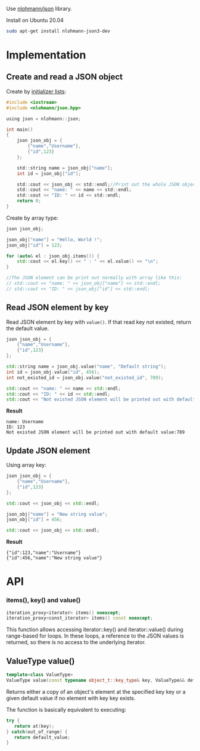 Use [nlohmann/json](https://github.com/nlohmann/json) library.

Install on Ubuntu 20.04

```sh
sudo apt-get install nlohmann-json3-dev
```

# Implementation

## Create and read a JSON object

Create by [initializer lists](https://github.com/TranPhucVinh/Cplusplus/tree/master/Introduction/Function%20and%20variables#initializer-list):

```c
#include <iostream>
#include <nlohmann/json.hpp>

using json = nlohmann::json;

int main()
{
    json json_obj = {
        {"name","Username"},
        {"id",123}
    };

    std::string name = json_obj["name"];
    int id = json_obj["id"];

    std::cout << json_obj << std::endl;//Print out the whole JSON object
    std::cout << "name: " << name << std::endl;
    std::cout << "ID: " << id << std::endl;           
    return 0;
}
```

Create by array type:

```cpp
json json_obj;

json_obj["name"] = "Hello, World !";
json_obj["id"] = 123;

for (auto& el : json_obj.items()) {
    std::cout << el.key() << " : " << el.value() << "\n";
}

//The JSON element can be print out normally with array like this:
// std::cout << "name: " << json_obj["name"] << std::endl;
// std::cout << "ID: " << json_obj["id"] << std::endl;           
```
## Read JSON element by key

Read JSON element by key with ``value()``. If that read key not existed, return the default value.

```cpp
json json_obj = {
    {"name","Username"},
    {"id",123}
};

std::string name = json_obj.value("name", "Default string");
int id = json_obj.value("id", 456);
int not_existed_id = json_obj.value("not_existed_id", 789);

std::cout << "name: " << name << std::endl;
std::cout << "ID: " << id << std::endl;           
std::cout << "Not existed JSON element will be printed out with default value:" << not_existed_id << std::endl;           
```
**Result**
```
name: Username
ID: 123
Not existed JSON element will be printed out with default value:789
```

## Update JSON element

Using array key:

```cpp
json json_obj = {
    {"name","Username"},
    {"id",123}
};

std::cout << json_obj << std::endl;

json_obj["name"] = "New string value";
json_obj["id"] = 456;

std::cout << json_obj << std::endl;
```
**Result**
```
{"id":123,"name":"Username"}
{"id":456,"name":"New string value"}
```
# API

### items(), key() and value()

```cpp
iteration_proxy<iterator> items() noexcept;
iteration_proxy<const_iterator> items() const noexcept;
```

This function allows accessing iterator::key() and iterator::value() during range-based for loops. In these loops, a reference to the JSON values is returned, so there is no access to the underlying iterator.

## ValueType value()

```cpp
template<class ValueType>
ValueType value(const typename object_t::key_type& key, ValueType&& default_value) const;
```

Returns either a copy of an object's element at the specified key key or a given default value if no element with key key exists.

The function is basically equivalent to executing:

```cpp
try {
   return at(key);
} catch(out_of_range) {
   return default_value;
}
```
